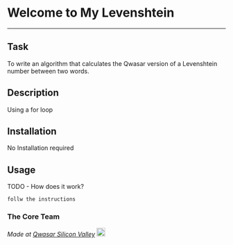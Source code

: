 # Welcome to My Levenshtein
***

## Task
To write an algorithm that calculates the Qwasar version of a Levenshtein number between two words.

## Description
Using a for loop

## Installation
No Installation required

## Usage
TODO - How does it work?
```
follw the instructions
```

### The Core Team


<span><i>Made at <a href='https://qwasar.io'>Qwasar Silicon Valley</a></i></span>
<span><img alt='Qwasar Silicon Valley Logo' src='https://storage.googleapis.com/qwasar-public/qwasar-logo_50x50.png' width='20px'></span>

